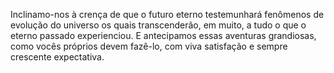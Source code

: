 ﻿Inclinamo-nos à crença de que o futuro eterno testemunhará fenômenos de evolução do universo os quais transcenderão, em muito, a tudo o que o eterno passado experienciou. E antecipamos essas aventuras grandiosas, como vocês próprios devem fazê-lo, com viva satisfação e sempre crescente expectativa.